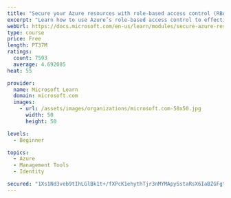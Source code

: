 ```yaml
---
title: "Secure your Azure resources with role-based access control (RBAC)"
excerpt: "Learn how to use Azure’s role-based access control to effectively manage your team’s access to Azure resources."
webUrl: https://docs.microsoft.com/en-us/learn/modules/secure-azure-resources-with-rbac/
type: course
price: Free
length: PT37M
ratings:
  count: 7593
  average: 4.692085
heat: 55

provider:
  name: Microsoft Learn
  domain: microsoft.com
  images:
    - url: /assets/images/organizations/microsoft.com-50x50.jpg
      width: 50
      height: 50

levels:
  - Beginner

topics:
  - Azure
  - Management Tools
  - Identity

secured: "1Xs1Nd3veb9tIhLGlBk1t+/fXPcK1ehythTjr3nMYMApySstaRsX6IaBZGFgtLCtAOB01NiS2scSKwv75WpzrUVlzGtp8xJAY5DW26ZInKdWh9WfLEzyfkjE/ZeIvvjLJx10QOH2lmbKmiNT/8ivG5b/MkTUSqRIs9zU+tTmErH+wGZFescGRiCL5Q5JqXxo0+0u47zkaEegcpolECTaM0vOwZH7i3f33A/iU9MV5hBqCg+o20ZGu64WwAHwi5SULwOm7MSNzuytnDR+df2JNIVBHIAWnCAAEJRB+1gydBC6FnopxWKrsEh2NTubbXxmqMylqcCDy3LBDZwM3W8xKKeghx252qPL8uwTxtMm/Nw5x41rt64P8F7cBqLHAlvX3KZp7EL0ien4/zHXZYvtwrl0TopU28BIBIfSggzhtLY=;Ueh4sBT8fn/VOXa1aHbN1g=="
---
```


